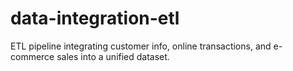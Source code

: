 # data-integration-etl
ETL pipeline integrating customer info, online transactions, and e-commerce sales into a unified dataset.
